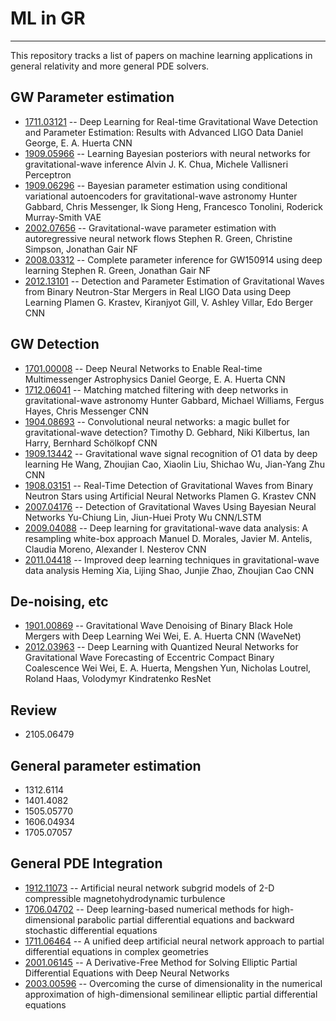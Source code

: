 # ML in GR 
------

This repository tracks a list of papers on machine learning applications in general relativity and more general PDE solvers.

## GW Parameter estimation

- [1711.03121](https://arxiv.org/abs/1711.03121) -- Deep Learning for Real-time Gravitational Wave Detection and Parameter Estimation: Results with Advanced LIGO Data
  Daniel George, E. A. Huerta
  CNN
- [1909.05966](https://arxiv.org/abs/1909.05966) -- Learning Bayesian posteriors with neural networks for gravitational-wave inference
  Alvin J. K. Chua, Michele Vallisneri
  Perceptron
- [1909.06296](https://arxiv.org/abs/1909.06296) -- Bayesian parameter estimation using conditional variational autoencoders for gravitational-wave astronomy
  Hunter Gabbard, Chris Messenger, Ik Siong Heng, Francesco Tonolini, Roderick Murray-Smith
  VAE
- [2002.07656](https://arxiv.org/abs/2002.07656) -- Gravitational-wave parameter estimation with autoregressive neural network flows
  Stephen R. Green, Christine Simpson, Jonathan Gair
  NF
- [2008.03312](https://arxiv.org/abs/2008.03312) -- Complete parameter inference for GW150914 using deep learning
  Stephen R. Green, Jonathan Gair
  NF
- [2012.13101](https://arxiv.org/abs/2012.13101) -- Detection and Parameter Estimation of Gravitational Waves from Binary Neutron-Star Mergers in Real LIGO Data using Deep Learning
  Plamen G. Krastev, Kiranjyot Gill, V. Ashley Villar, Edo Berger
  CNN


## GW Detection

- [1701.00008](https://arxiv.org/abs/1701.00008) -- Deep Neural Networks to Enable Real-time Multimessenger Astrophysics
  Daniel George, E. A. Huerta
  CNN
- [1712.06041](https://arxiv.org/abs/1712.06041) -- Matching matched filtering with deep networks in gravitational-wave astronomy
  Hunter Gabbard, Michael Williams, Fergus Hayes, Chris Messenger
  CNN
- [1904.08693](https://arxiv.org/abs/1904.08693) -- Convolutional neural networks: a magic bullet for gravitational-wave detection?
  Timothy D. Gebhard, Niki Kilbertus, Ian Harry, Bernhard Schölkopf
  CNN
- [1909.13442](https://arxiv.org/abs/1909.13442) -- Gravitational wave signal recognition of O1 data by deep learning
  He Wang, Zhoujian Cao, Xiaolin Liu, Shichao Wu, Jian-Yang Zhu
  CNN
- [1908.03151](https://arxiv.org/abs/1908.03151) -- Real-Time Detection of Gravitational Waves from Binary Neutron Stars using Artificial Neural Networks
  Plamen G. Krastev
  CNN
- [2007.04176](https://arxiv.org/abs/2007.04176) -- Detection of Gravitational Waves Using Bayesian Neural Networks
  Yu-Chiung Lin, Jiun-Huei Proty Wu
  CNN/LSTM
- [2009.04088](https://arxiv.org/abs/2009.04088) -- Deep learning for gravitational-wave data analysis: A resampling white-box approach
  Manuel D. Morales, Javier M. Antelis, Claudia Moreno, Alexander I. Nesterov
  CNN
- [2011.04418](https://arxiv.org/abs/2011.04418) -- Improved deep learning techniques in gravitational-wave data analysis
  Heming Xia, Lijing Shao, Junjie Zhao, Zhoujian Cao
  CNN


## De-noising, etc

- [1901.00869](https://arxiv.org/abs/1901.00869) -- Gravitational Wave Denoising of Binary Black Hole Mergers with Deep Learning
  Wei Wei, E. A. Huerta
  CNN (WaveNet)
- [2012.03963](https://arxiv.org/abs/2012.03963) -- Deep Learning with Quantized Neural Networks for Gravitational Wave Forecasting of Eccentric Compact Binary Coalescence
  Wei Wei, E. A. Huerta, Mengshen Yun, Nicholas Loutrel, Roland Haas, Volodymyr Kindratenko
  ResNet

## Review
- 2105.06479

## General parameter estimation
 - 1312.6114
 - 1401.4082
 - 1505.05770
 - 1606.04934
 - 1705.07057

## General PDE Integration

- [1912.11073](https://arxiv.org/abs/1912.11073) -- Artificial neural network subgrid models of 2-D compressible magnetohydrodynamic turbulence
- [1706.04702](https://arxiv.org/abs/1706.04702) -- Deep learning-based numerical methods for high-dimensional parabolic partial differential equations and backward stochastic differential equations
- [1711.06464](https://arxiv.org/abs/1711.06464) -- A unified deep artificial neural network approach to partial differential equations in complex geometries
- [2001.06145](https://arxiv.org/abs/2001.06145) -- A Derivative-Free Method for Solving Elliptic Partial Differential Equations with Deep Neural Networks
- [2003.00596](https://arxiv.org/abs/2003.00596) -- Overcoming the curse of dimensionality in the numerical approximation of high-dimensional semilinear elliptic partial differential equations
